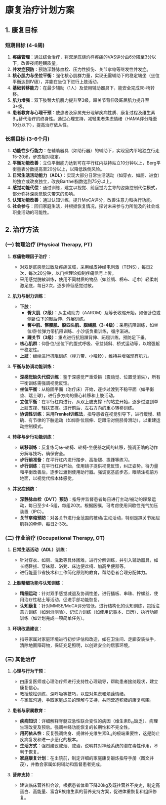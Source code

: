 # 康复治疗计划方案

## 1. 康复目标

### 短期目标 (4-6周)
1.  **疼痛管理**：通过综合治疗，将双足底烧灼样疼痛的VAS评分由6分降至3分以下，改善夜间睡眠质量。
2.  **并发症预防**：预防深静脉血栓、压力性损伤、关节挛缩等继发性并发症。
3.  **核心肌力与坐位平衡**：强化核心肌群力量，实现无需辅助下的稳定端坐（坐位平衡达到Ⅳ级），并能在坐位下进行上肢活动。
4.  **基础转移能力**：在最少辅助（1人）及使用辅助器具下，能安全完成床-椅转移。
5.  **肌力增强**：双下肢臀大肌肌力提升至3级，踝关节背伸及跖屈肌力提升至3+级。
6.  **患者教育与心理干预**：使患者及家属充分理解疾病性质、康复过程及维生素B₁₂替代治疗的终身性。通过心理支持，减轻患者焦虑情绪（HAMA评分降至10分以下），提高治疗依从性。

### 长期目标 (3-6个月)
1.  **功能性步行能力**：在辅助器具（如助行器）的辅助下，实现室内平地独立行走15-20米，步态相对稳定。
2.  **平衡功能改善**：立位平衡能力达到可在平行杠内扶持站立10分钟以上，Berg平衡量表分数提高至20分以上，以降低跌倒风险。
3.  **日常生活活动能力（ADL）**：实现大部分日常生活活动（如穿衣、如厕、进食）的独立或改良独立，改良Barthel指数达到75分以上。
4.  **感觉功能代偿**：通过训练，建立以视觉、前庭觉为主导的姿势控制代偿模式，部分弥补深感觉缺失带来的影响。
5.  **认知功能改善**：通过认知训练，提升MoCA评分，改善注意力和执行功能。
6.  **社会参与**：回归家庭生活，并根据恢复情况，探讨未来参与力所能及的社会或职业活动的可能性。

## 2. 治疗方法

### (一) 物理治疗 (Physical Therapy, PT)

1.  **疼痛物理因子治疗**：
    *   对双足底感觉过敏及疼痛区域，采用经皮神经电刺激（TENS），每日2次，每次20分钟，以门控理论抑制疼痛信号上传。
    *   采用感觉脱敏训练，使用不同材质的物品（如丝绸、棉布、毛巾）轻柔刺激足底，每日2次，逐步降低感觉过敏。

2.  **肌力与耐力训练**：
    *   **下肢**：
        *   **臀大肌（2级）**：从主动助力（AAROM）及等长收缩开始，如俯卧位或侧卧位下的髋后伸、外展训练。
        *   **臀中肌、髂腰肌、股四头肌、腘绳肌（3-4级）**：采用抗阻训练，如坐位/卧位弹力带抗阻训练、小沙袋负重训练，循序渐进。
        *   **踝关节（3级）**：重点进行抗阻踝背伸、跖屈训练，预防足下垂。
    *   **核心肌群**：仰卧位/坐位下的腹式呼吸、骨盆倾斜、桥式运动等，以增强躯干稳定性。
    *   **上肢**：继续进行抗阻训练（弹力带、小哑铃），维持并增强现有肌力。

3.  **平衡与协调功能训练**：
    *   **深感觉缺失代偿训练**：鉴于深感觉严重受损（震动觉、位置觉消失），所有平衡训练需强调视觉反馈。
    *   **坐位平衡**：从稳固平面（治疗床）开始，逐步过渡到不稳平面（如平衡垫、瑞士球），进行多方向的重心转移和上肢活动。
    *   **立位平衡**：在平行杠内进行，从双上肢支撑下的站立开始，逐步过渡到单上肢支撑、轻扶支撑。进行前后、左右方向的重心转移训练。
    *   **协调性训练**：采用**Frenkel训练法**，指导患者在视觉引导下，进行缓慢、精确、有节律的下肢运动（如仰卧位屈伸、足跟沿对侧胫骨滑动），以重建运动控制模式。

4.  **转移与步行功能训练**：
    *   **转移训练**：反复练习床-轮椅、轮椅-坐便器之间的转移，强调正确的动作分解与技巧，确保安全。
    *   **步行前准备**：在平行杠内进行踏步、高抬腿、提踵等练习。
    *   **步行训练**：在平行杠内开始，使用镜子提供视觉反馈，纠正姿势。待力量和平衡改善后，逐步过渡到使用助行器。强调宽基底步态，眼睛注视前方地面，以视觉代偿本体感觉。

5.  **并发症预防**：
    *   **深静脉血栓（DVT）预防**：指导并监督患者每日进行主动/被动的踝泵运动，每日至少4-5组，每组20次。根据医嘱，可考虑使用间歇性充气加压装置（IPC）。
    *   **关节挛缩预防**：对各关节进行全范围的被动/主动活动，特别是踝关节跖屈肌群的牵伸，每日2-3次。

### (二) 作业治疗 (Occupational Therapy, OT)

1.  **日常生活活动（ADL）训练**：
    *   针对穿衣、如厕、洗漱等具体困难，进行分解训练，并引入辅助器具，如长柄鞋拔、穿袜器、浴凳、床边便盆椅、加高坐便器等。
    *   进行能量节省技术和工作简化原则的教育，帮助患者合理分配体力。

2.  **上肢精细功能与认知训练**：
    *   **精细运动**：针对双手感觉减退及协调性差，进行插板、串珠、拧螺丝、使用治疗性粘土等活动，促进手部功能恢复。
    *   **认知康复**：针对MMSE/MoCA评分较低，进行结构化的认知训练，包括注意力训练（如划消测验）、记忆力训练（如使用记事本、日历）、执行功能训练（如计划完成一项简单任务）。

3.  **环境改造建议**：
    *   指导家属对家庭环境进行初步评估和改造，如在卫生间、走廊安装扶手，清除地面障碍物，保证充足照明，以创建安全的居家环境。

### (三) 其他治疗

1.  **心理与行为干预**：
    *   由康复医师或心理治疗师进行支持性心理疏导，帮助患者接纳现状，建立康复信心。
    *   教授放松训练、深呼吸等技巧，以应对焦虑和烦躁情绪。
    *   与家属沟通，争取家庭成员的理解与支持，共同营造积极的康复氛围。

2.  **患者与家属教育**：
    *   **疾病知识**：详细解释脊髓亚急性联合变性的病因（维生素B₁₂缺乏）、病理生理改变及预后。强调神经功能恢复的长期性和不完全性。
    *   **用药依从性**：反复强调终身、规律补充维生素B₁₂的极端重要性，这是防止疾病复发和进一步恶化的根本。
    *   **生活方式**：强烈建议戒烟、戒酒，说明其对神经系统的潜在毒性作用，不利于恢复。
    *   **家庭康复计划**：在出院前，制定详细的家庭康复锻炼指导手册（图文并茂），并教会家属如何辅助和监督患者完成。

3.  **营养支持**：
    *   建议临床营养科会诊，根据患者体重下降20kg及既往营养不良史，制定高蛋白、高能量、富含B族维生素的营养支持方案，促进体重恢复和组织修复。
